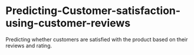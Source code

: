 # Predicting-Customer-satisfaction-using-customer-reviews
Predicting whether customers are satisfied with the product based on their reviews and rating. 
